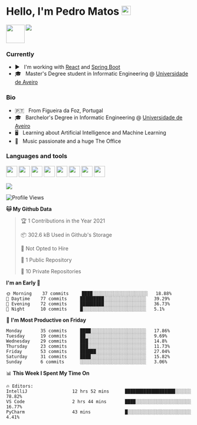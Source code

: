 <h1>Hello, I'm Pedro Matos <img src="https://media.giphy.com/media/hvRJCLFzcasrR4ia7z/giphy.gif" width="25px"></h1>

<a href="https://www.linkedin.com/in/pedrodlmatos/">
  <img align="left" alt="" width="50px" src="https://img.icons8.com/color/48/000000/linkedin.png" />
</a>

![](https://visitor-badge.glitch.me/badge?page_id=pedrodlmatos.pedrodlmatos)

<br />

<h3>Currently</h3>

 - ▶️ &nbsp; I'm working with [React](https://reactjs.org/) and [Spring Boot](https://spring.io/projects/spring-boot)
 - 🎓 &nbsp; Master's Degree student in Informatic Engineering @ [Universidade de Aveiro](www.ua.pt)

<h3>Bio</h3>

 - 🇵🇹 &nbsp; From Figueira da Foz, Portugal
 - 🎓 &nbsp; Barchelor's Degree in Informatic Engineering @ [Universidade de Aveiro](www.ua.pt)
 - 🖥️ &nbsp; Learning about Artificial Intelligence and Machine Learning 
 - 🎸 &nbsp; Music passionate and a huge The Office 

<h3>Languages and tools</h3>

<code><img height="30" src="https://img.icons8.com/color/96/000000/python.png"/></code>
<code><img height="30" src="https://img.icons8.com/color/48/000000/javascript.png"/></code>
<code><img height="30" src="https://img.icons8.com/color/48/000000/html-5.png"/></code>
<code><img height="30" src="https://img.icons8.com/officel/30/000000/react.png"/></code>
<code><img height="30" src="https://img.icons8.com/color/48/000000/java-coffee-cup-logo.png"/></code>
<code><img height="30" src="https://img.icons8.com/color/48/000000/spring-logo.png"/></code>
<code><img height="30" src="https://img.icons8.com/color/48/000000/postgreesql.png"/></code>
<code><img height="30" src="https://img.icons8.com/color/48/000000/docker.png"/></code>


<a href="https://github.com/anuraghazra/github-readme-stats">
  <img align="center" src="https://github-readme-stats-drab-three.vercel.app/api/wakatime?username=pedrodlmatos&theme=slateorange&custom_title=Weekly stats" />
</a>

<!--START_SECTION:waka-->
![Profile Views](http://img.shields.io/badge/Profile%20Views-0-blue)

**🐱 My Github Data** 

> 🏆 1 Contributions in the Year 2021
 > 
> 📦 302.6 kB Used in Github's Storage 
 > 
> 🚫 Not Opted to Hire
 > 
> 📜 1 Public Repository 
 > 
> 🔑 10 Private Repositories  
 > 
**I'm an Early 🐤** 

```text
🌞 Morning    37 commits     ████░░░░░░░░░░░░░░░░░░░░░   18.88% 
🌆 Daytime    77 commits     █████████░░░░░░░░░░░░░░░░   39.29% 
🌃 Evening    72 commits     █████████░░░░░░░░░░░░░░░░   36.73% 
🌙 Night      10 commits     █░░░░░░░░░░░░░░░░░░░░░░░░   5.1%

```
📅 **I'm Most Productive on Friday** 

```text
Monday       35 commits     ████░░░░░░░░░░░░░░░░░░░░░   17.86% 
Tuesday      19 commits     ██░░░░░░░░░░░░░░░░░░░░░░░   9.69% 
Wednesday    29 commits     ███░░░░░░░░░░░░░░░░░░░░░░   14.8% 
Thursday     23 commits     ███░░░░░░░░░░░░░░░░░░░░░░   11.73% 
Friday       53 commits     ██████░░░░░░░░░░░░░░░░░░░   27.04% 
Saturday     31 commits     ████░░░░░░░░░░░░░░░░░░░░░   15.82% 
Sunday       6 commits      ░░░░░░░░░░░░░░░░░░░░░░░░░   3.06%

```


📊 **This Week I Spent My Time On** 

```text
🔥 Editors: 
IntelliJ                 12 hrs 52 mins      ███████████████████░░░░░░   78.82% 
VS Code                  2 hrs 44 mins       ████░░░░░░░░░░░░░░░░░░░░░   16.77% 
PyCharm                  43 mins             █░░░░░░░░░░░░░░░░░░░░░░░░   4.41%

```


<!--END_SECTION:waka-->
